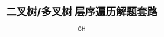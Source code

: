 ---
layout:       post
title:        "二叉树/多叉树 层序遍历解题套路"
author:       "GH"
header-style: text
catalog:      true
tags:
    - Algorithm
---